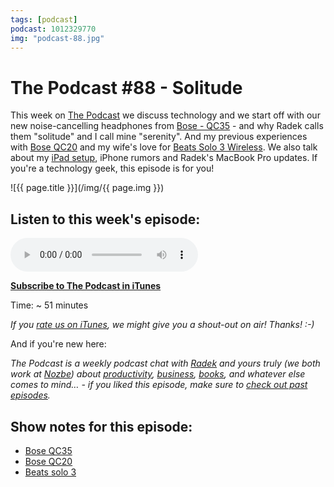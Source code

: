 ```yaml
---
tags: [podcast]
podcast: 1012329770
img: "podcast-88.jpg"
---
```


# The Podcast #88 - Solitude

This week on [The Podcast][p] we discuss technology and we start off with our new noise-cancelling headphones from [Bose - QC35][35] - and why Radek calls them "solitude" and I call mine "serenity". And my previous experiences with [Bose QC20][20] and my wife's love for [Beats Solo 3 Wireless][beats]. We also talk about my [iPad setup](/ipadonly), iPhone rumors and Radek's MacBook Pro updates. If you're a technology geek, this episode is for you!

<!--More-->

![{{ page.title }}](/img/{{ page.img }})

## Listen to this week's episode:

<audio controls>
<source src="https://files.nozbe.com/podcast/088.mp3" type="audio/mpeg">
</audio>

**[Subscribe to The Podcast in iTunes][i]**

Time: ~ 51 minutes

*If you [rate us on iTunes][i], we might give you a shout-out on air! Thanks! :-)*

And if you're new here:

*The Podcast is a weekly podcast chat with [Radek][r] and yours truly (we both work at [Nozbe][n]) about [productivity](/productivity), [business](/business), [books](/books), and whatever else comes to mind… - if you liked this episode, make sure to [check out past episodes](/podcast).*

## Show notes for this episode:

  * [Bose QC35](https://www.amazon.com/gp/product/B01E3SNO1G/ref=as_li_tl?ie=UTF8&camp=1789&creative=9325&creativeASIN=B01E3SNO1G&linkCode=as2&tag=nozbe-20&linkId=e61c5d3d358b4b2eda2ce802e4df3f7b)
  * [Bose QC20](https://www.amazon.com/gp/product/B00X9KV0HU/ref=as_li_tl?ie=UTF8&tag=nozbe-20&camp=1789&creative=9325&linkCode=as2&creativeASIN=B00X9KV0HU&linkId=92b034831dad24f4520c489ebd3f82a3)
  * [Beats solo 3](https://www.amazon.com/gp/product/B01LWWY3E2/ref=as_li_tl?ie=UTF8&tag=nozbe-20&camp=1789&creative=9325&linkCode=as2&creativeASIN=B01LWWY3E2&linkId=2b325e20e490e17e3c4b511953c3cdcd)

[e]: /podcast-88
[p]: /podcast
[n]: https://nozbe.com/?a=mike
[r]: https://michael.gratis/radex
[i]: https://michael.gratis/thepodcast
[o]: https://michael.gratis/ipadonly

[35]: https://www.amazon.com/dp/B01E3SNO1G/?tag=sliwinski-20
[20]: https://www.amazon.com/dp/B00X9KV0HU/?tag=sliwinski-20
[beats]: https://www.amazon.com/dp/B01LWWY3E2/?tag=sliwinski-20
[pm]: http://productivemag.com/